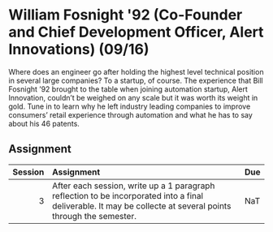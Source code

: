 William Fosnight '92 (Co-Founder and Chief Development Officer, Alert Innovations) (09/16)
============================

Where does an engineer go after holding the highest level technical position in several large companies? To a startup, of course. The experience that Bill Fosnight ’92 brought to the table when joining automation startup, Alert Innovation, couldn’t be weighed on any scale but it was worth its weight in gold. Tune in to learn why he left industry leading companies to improve consumers’ retail experience through automation and what he has to say about his 46 patents.

## Assignment

|   Session | Assignment                                                                                                                                                    | Due   |
|----------:|:--------------------------------------------------------------------------------------------------------------------------------------------------------------|:------|
|         3 | After each session, write up a 1 paragraph reflection to be incorporated into a final deliverable. It may be collecte at several points through the semester. | NaT   |

